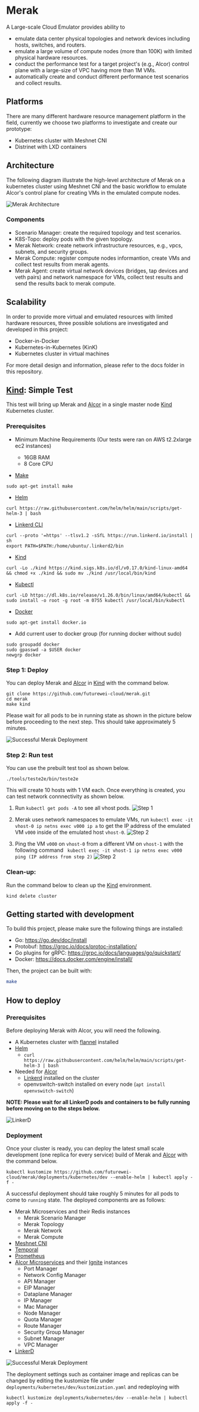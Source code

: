 # Merak

A Large-scale Cloud Emulator provides ability to
- emulate data center physical topologies and network devices including hosts, switches, and routers.
- emulate a large volume of compute nodes (more than 100K) with limited physical hardware resources.
- conduct the performance test for a target project's (e.g., Alcor) control plane with a large-size of VPC having more than 1M VMs.
- automatically create and conduct different performance test scenarios and collect results.

## Platforms

There are many different hardware resource management platform in the field, currently we choose two platforms to investigate and create our prototype:

- Kubernetes cluster with Meshnet CNI
- Distrinet with LXD containers

## Architecture

The following diagram illustrate the high-level architecture of Merak on a kubernetes cluster using Meshnet CNI and the basic workflow to emulate Alcor's control plane for creating VMs in the emulated compute nodes.

![Merak Architecture](docs/images/merak-architecture.png)

### Components
- Scenario Manager: create the required topology and test scenarios.
- K8S-Topo: deploy pods with the given topology.
- Merak Network: create network infrastructure resources, e.g., vpcs, subnets, and security groups.
- Merak Compute: register compute nodes informantion, create VMs and collect test results from merak agents.
- Merak Agent: create virtual network devices (bridges, tap devices and veth pairs) and network namespace for VMs, collect test results and send the results back to merak compute.

## Scalability
In order to provide more virtual and emulated resources with limited hardware resources, three possible solutions are investigated and developed in this project:
- Docker-in-Docker
- Kubernetes-in-Kubernetes (KinK)
- Kubernetes cluster in virtual machines

For more detail design and information, please refer to the docs folder in this repository.

## [Kind](https://kind.sigs.k8s.io): Simple Test

This test will bring up Merak and [Alcor](https://github.com/futurewei-cloud/alcor) in a
single master node [Kind](https://kind.sigs.k8s.io) Kubernetes cluster.

### Prerequisites

- Minimum Machine Requirements (Our tests were ran on AWS t2.2xlarge ec2 instances)
  - 16GB RAM
  - 8 Core CPU

- [Make](https://www.gnu.org/software/make/)
```
sudo apt-get install make
```
- [Helm](https://helm.sh/docs/intro/install/)
```
curl https://raw.githubusercontent.com/helm/helm/main/scripts/get-helm-3 | bash
```
- [Linkerd CLI](https://linkerd.io/2.12/getting-started/)
```
curl --proto '=https' --tlsv1.2 -sSfL https://run.linkerd.io/install | sh
export PATH=$PATH:/home/ubuntu/.linkerd2/bin
```
- [Kind](https://kind.sigs.k8s.io/docs/user/quick-start/#installation)
```
curl -Lo ./kind https://kind.sigs.k8s.io/dl/v0.17.0/kind-linux-amd64 && chmod +x ./kind && sudo mv ./kind /usr/local/bin/kind
```
- [Kubectl](https://kubernetes.io/docs/tasks/tools/install-kubectl-linux/)
```
curl -LO https://dl.k8s.io/release/v1.26.0/bin/linux/amd64/kubectl && sudo install -o root -g root -m 0755 kubectl /usr/local/bin/kubectl
```
- [Docker](https://www.docker.com)
```
sudo apt-get install docker.io
```
  - Add current user to docker group (for running docker without sudo)
```
sudo groupadd docker
sudo gpasswd -a $USER docker
newgrp docker
```

### Step 1: Deploy

You can deploy Merak and [Alcor](https://github.com/futurewei-cloud/alcor) in [Kind](https://kind.sigs.k8s.io) with the command below.

```
git clone https://github.com/futurewei-cloud/merak.git
cd merak
make kind
```

Please wait for all pods to be in running state as shown in the picture below
before proceeding to the next step. This should take approximately 5 minutes.

![Successful Merak Deployment](docs/images/merak_successful_deployment.jpg)

### Step 2: Run test

You can use the prebuilt test tool as shown below.

```
./tools/teste2e/bin/teste2e
```

This will create 10 hosts with 1 VM each.
Once everything is created, you can test network connnectivity as shown below.

1. Run ```kubectl get pods -A``` to see all vhost pods.
![Step 1](docs/images/merak_e2e_step1.jpg)

1. Merak uses network namespaces to emulate VMs, run ``` kubectl exec -it vhost-0 ip netns exec v000 ip a ``` to get the IP address of the emulated VM `v000` inside of the emulated host `vhost-0`.
![Step 2](docs/images/merak_e2e_step2.jpg)

1. Ping the VM `v000` on `vhost-0` from a different VM on `vhost-1` with the following command ``` kubectl exec -it vhost-1 ip netns exec v000 ping (IP address from step 2)```
![Step 2](docs/images/merak_e2e_step3.jpg)

### Clean-up:
Run the command below to clean up the [Kind](https://kind.sigs.k8s.io) environment.
```
kind delete cluster
```

## Getting started with development

To build this project, please make sure the following things are installed:

- Go: <https://go.dev/doc/install>
- Protobuf: <https://grpc.io/docs/protoc-installation/>
- Go plugins for gRPC: <https://grpc.io/docs/languages/go/quickstart/>
- Docker: <https://docs.docker.com/engine/install/>

Then, the project can be built with:

```bash
make
```

## How to deploy

### Prerequisites

Before deploying Merak with Alcor, you will need the following.

- A Kubernetes cluster with [flannel](https://github.com/flannel-io/flannel) installed
- [Helm](https://helm.sh/docs/intro/install/)
  - ``` curl https://raw.githubusercontent.com/helm/helm/main/scripts/get-helm-3 | bash ```
- Needed for [Alcor](https://github.com/futurewei-cloud/alcor)
  - [Linkerd](https://linkerd.io/2.12/getting-started/) installed on the cluster
  - openvswitch-switch installed on every node (`apt install openvswitch-switch`)


**NOTE: Please wait for all LinkerD pods and containers to be fully running before moving on to the steps below.**

![LinkerD](docs/images/linkerd_ready.jpg)

### Deployment
Once your cluster is ready, you can deploy the latest small scale development (one replica for every service) build of Merak and [Alcor](https://github.com/futurewei-cloud/alcor) with the command below.

```
kubectl kustomize https://github.com/futurewei-cloud/merak/deployments/kubernetes/dev --enable-helm | kubectl apply -f -
```

A successful deployment should take roughly 5 minutes for all pods to come to `running` state.
The deployed components are as follows:
- Merak Microservices and their Redis instances
  - Merak Scenario Manager
  - Merak Topology
  - Merak Network
  - Merak Compute
- [Meshnet CNI](https://github.com/networkop/meshnet-cni)
- [Temporal](https://github.com/temporalio/temporal)
- [Prometheus](https://github.com/prometheus/prometheus)
- [Alcor Microservices](https://github.com/futurewei-cloud/alcor) and their [Ignite](https://github.com/apache/ignite) instances
  - Port Manager
  - Network Config Manager
  - API Manager
  - EIP Manager
  - Dataplane Manager
  - IP Manager
  - Mac Manager
  - Node Manager
  - Quota Manager
  - Route Manager
  - Security Group Manager
  - Subnet Manager
  - VPC Manager
- [LinkerD](https://github.com/linkerd/linkerd2)

![Successful Merak Deployment](docs/images/merak_successful_deployment.jpg)

The deployment settings such as container image and replicas can be changed by editing the kustomize file under `deployments/kubernetes/dev/kustomization.yaml` and redeploying with

```
kubectl kustomize deployments/kubernetes/dev --enable-helm | kubectl apply -f -
```